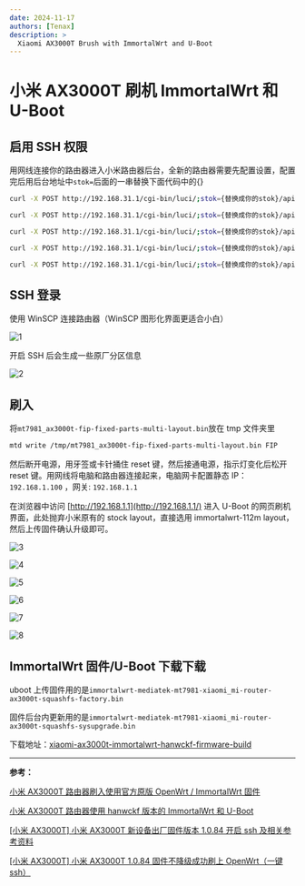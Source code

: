 ```yaml
---
date: 2024-11-17
authors: [Tenax]
description: >
  Xiaomi AX3000T Brush with ImmortalWrt and U-Boot
---
```


# 小米 AX3000T 刷机 ImmortalWrt 和 U-Boot

## 启用 SSH 权限

用网线连接你的路由器进入小米路由器后台，全新的路由器需要先配置设置，配置完后用后台地址中`stok=`后面的一串替换下面代码中的{}

```bash
curl -X POST http://192.168.31.1/cgi-bin/luci/;stok={替换成你的stok}/api/xqsystem/start_binding -d "uid=1234&key=1234'%0Anvram%20set%20ssh_en%3D1'"
```

```bash
curl -X POST http://192.168.31.1/cgi-bin/luci/;stok={替换成你的stok}/api/xqsystem/start_binding -d "uid=1234&key=1234'%0Anvram%20commit'"
```

```bash
curl -X POST http://192.168.31.1/cgi-bin/luci/;stok={替换成你的stok}/api/xqsystem/start_binding -d "uid=1234&key=1234'%0Ased%20-i%20's%2Fchannel%3D.*%2Fchannel%3D%22debug%22%2Fg'%20%2Fetc%2Finit.d%2Fdropbear'"
```

```bash
curl -X POST http://192.168.31.1/cgi-bin/luci/;stok={替换成你的stok}/api/xqsystem/start_binding -d "uid=1234&key=1234'%0A%2Fetc%2Finit.d%2Fdropbear%20start'"
```

```bash
curl -X POST http://192.168.31.1/cgi-bin/luci/;stok={替换成你的stok}/api/xqsystem/start_binding -d "uid=1234&key=1234'%0Apasswd%20-d%20root"'
```

## SSH 登录

使用 WinSCP 连接路由器（WinSCP 图形化界面更适合小白）

![1](../../assets/router/1.avif)

开启 SSH 后会生成一些原厂分区信息

![2](../../assets/router/2.avif)

## 刷入

将`mt7981_ax3000t-fip-fixed-parts-multi-layout.bin`放在 tmp 文件夹里

```bash
mtd write /tmp/mt7981_ax3000t-fip-fixed-parts-multi-layout.bin FIP
```

然后断开电源，用牙签或卡针捅住 reset 键，然后接通电源，指示灯变化后松开 reset 键。用网线将电脑和路由器连接起来，电脑网卡配置静态 IP：`192.168.1.100` ，网关: `192.168.1.1`

在浏览器中访问 [http://192.168.1.1](http://192.168.1.1/) 进入 U-Boot 的网页刷机界面，此处抛弃小米原有的 stock layout，直接选用 immortalwrt-112m layout，然后上传固件确认升级即可。

![3](../../assets/router/3.avif)

![4](../../assets/router/4.avif)

![5](../../assets/router/5.avif)

![6](../../assets/router/6.avif)

![7](../../assets/router/7.avif)

![8](../../assets/router/8.avif)

## ImmortalWrt 固件/U-Boot 下载下载

uboot 上传固件用的是`immortalwrt-mediatek-mt7981-xiaomi_mi-router-ax3000t-squashfs-factory.bin`

固件后台内更新用的是`immortalwrt-mediatek-mt7981-xiaomi_mi-router-ax3000t-squashfs-sysupgrade.bin`

下载地址：[xiaomi-ax3000t-immortalwrt-hanwckf-firmware-build](https://github.com/hkint/xiaomi-ax3000t-immortalwrt-hanwckf-firmware-build)

---

**参考：**

[小米 AX3000T 路由器刷入使用官方原版 OpenWrt / ImmortalWrt 固件](https://note.okhk.net/xiaomi-ax3000t-router-install-openwrt-immortalwrt)

[小米 AX3000T 路由器使用 hanwckf 版本的 ImmortalWrt 和 U-Boot](https://okhk.net/xiaomi-ax3000t-router-with-hanwckf-immortalwrt)

[[小米 AX3000T] 小米 AX3000T 新设备出厂固件版本 1.0.84 开启 ssh 及相关参考资料](https://www.right.com.cn/forum/forum.php?mod=viewthread&tid=8395187)

[[小米 AX3000T] 小米 AX3000T 1.0.84 固件不降级成功刷上 OpenWrt（一键 ssh）](https://www.right.com.cn/forum/forum.php?mod=viewthread&tid=8404780)

